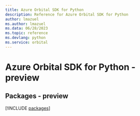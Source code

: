 ```yaml
---
title: Azure Orbital SDK for Python
description: Reference for Azure Orbital SDK for Python
author: lmazuel
ms.author: lmazuel
ms.data: 06/28/2023
ms.topic: reference
ms.devlang: python
ms.service: orbital
---
```

# Azure Orbital SDK for Python - preview
## Packages - preview
[!INCLUDE [packages](orbital-index.md)]